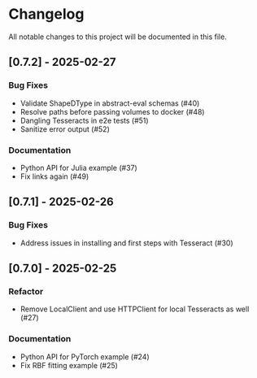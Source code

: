 # Changelog

All notable changes to this project will be documented in this file.

## [0.7.2] - 2025-02-27

### Bug Fixes

- Validate ShapeDType in abstract-eval schemas (#40)
- Resolve paths before passing volumes to docker (#48)
- Dangling Tesseracts in e2e tests (#51)
- Sanitize error output (#52)

### Documentation

- Python API for Julia example (#37)
- Fix links again (#49)

## [0.7.1] - 2025-02-26

### Bug Fixes

- Address issues in installing and first steps with Tesseract (#30)

## [0.7.0] - 2025-02-25

### Refactor

- Remove LocalClient and use HTTPClient for local Tesseracts as well (#27)

### Documentation

- Python API for PyTorch example (#24)
- Fix RBF fitting example (#25)

<!-- generated by git-cliff -->
